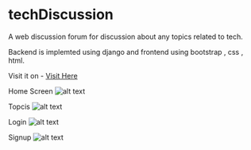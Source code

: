 # techDiscussion


A web discussion forum for discussion about any topics related to tech.


Backend is implemted using django and frontend using bootstrap , css , html.

Visit it on - [Visit Here](http://www.tech-discussion.com)


Home Screen 
![alt text](https://github.com/ankit-pn/techDiscussion/blob/master/ScreenShots/1.png?)


Topcis
![alt text](https://github.com/ankit-pn/techDiscussion/blob/master/ScreenShots/0.png)


Login 
![alt text](https://github.com/ankit-pn/techDiscussion/blob/master/ScreenShots/1.png?)


Signup
![alt text](https://github.com/ankit-pn/techDiscussion/blob/master/ScreenShots/3.png?)



